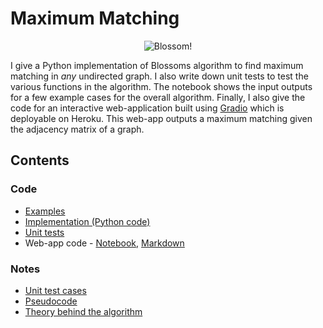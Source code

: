 # Maximum Matching


<p align="center">
<img src="a_blossom.png" alt="Blossom!">
</p>


I give a Python implementation of Blossoms algorithm to find maximum matching in *any* undirected graph. I also write down unit tests to test the various functions in the algorithm. The notebook shows the input outputs for a few example cases for the overall algorithm. Finally, I also give the code for an interactive web-application built using [Gradio](https://github.com/gradio-app/gradio) which is deployable on Heroku. This web-app outputs a maximum matching given the adjacency matrix of a graph.


## Contents

### Code
* [Examples](ExamplesForBlossomsAlgorithm.ipynb)  
* [Implementation (Python code)](maximum_matching.py)  
* [Unit tests](unittest_maximum_matching.py)
* Web-app code - [Notebook](MaxMatcher_a_web_app.ipynb), [Markdown](MaxMatcher_a_web_app.md)  


### Notes
* [Unit test cases](unittest_testcases.pdf)    
* [Pseudocode](Blossoms_pseudocode.pdf)  
* [Theory behind the algorithm](MaximumMatching_theory.pdf)  





